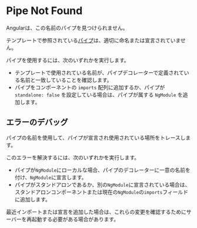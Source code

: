 # Pipe Not Found

<docs-video src="https://www.youtube.com/embed/maI2u6Sxk9M"/>

Angularは、この名前のパイプを見つけられません。

テンプレートで参照されている[パイプ](guide/templates/pipes)は、適切に命名または宣言されていません。

パイプを使用するには、次のいずれかを実行します。

- テンプレートで使用されている名前が、パイプデコレーターで定義されている名前と一致していることを確認します。
- パイプをコンポーネントの `imports` 配列に追加するか、パイプが `standalone: false` を設定している場合は、パイプが属する `NgModule` を追加します。

## エラーのデバッグ

パイプの名前を使用して、パイプが宣言され使用されている場所をトレースします。

このエラーを解決するには、次のいずれかを実行します。

- パイプが`NgModule`にローカルな場合、パイプのデコレーターに一意の名前を付け、`NgModule`に宣言します。
- パイプがスタンドアロンであるか、別の`NgModule`に宣言されている場合は、スタンドアロンコンポーネントまたは現在の`NgModule`の`imports`フィールドに追加します。

最近インポートまたは宣言を追加した場合は、これらの変更を確認するためにサーバーを再起動する必要がある場合があります。
